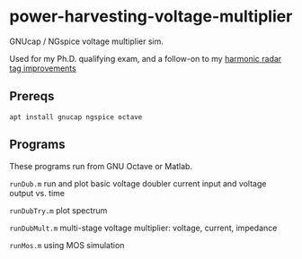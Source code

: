 # power-harvesting-voltage-multiplier

GNUcap / NGspice voltage multiplier sim.

Used for my Ph.D. qualifying exam, and a follow-on to my [harmonic radar tag improvements](https://www.scivision.co/harmonic-radar)

## Prereqs

    apt install gnucap ngspice octave


## Programs
These programs run from GNU Octave or Matlab.

`runDub.m` run and plot basic voltage doubler current input and voltage output vs. time

`runDubTry.m` plot spectrum

`runDubMult.m` multi-stage voltage multiplier: voltage, current, impedance

`runMos.m` using MOS simulation
